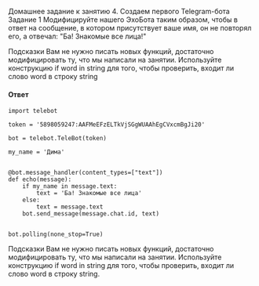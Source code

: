 Домашнее задание к занятию 4. Создаем первого Telegram-бота
Задание 1
Модифицируйте нашего ЭхоБота таким образом, чтобы в ответ на сообщение, в котором присутствует ваше имя, он не повторял его, а отвечал: "Ба! Знакомые все лица!"

Подсказки
Вам не нужно писать новых функций, достаточно модифицировать ту, что мы написали на занятии.
Используйте конструкцию if word in string для того, чтобы проверить, входит ли слово word в строку string

#### Ответ
```
import telebot

token = '5898059247:AAFMeEFzELTkVjSGgWUAAhEgCVxcmBgJi20'

bot = telebot.TeleBot(token)

my_name = 'Дима'


@bot.message_handler(content_types=["text"])
def echo(message):
    if my_name in message.text:
        text = 'Ба! Знакомые все лица'
    else:
        text = message.text
    bot.send_message(message.chat.id, text)


bot.polling(none_stop=True)
```

Подсказки
Вам не нужно писать новых функций, достаточно модифицировать ту, что мы написали на занятии.
Используйте конструкцию if word in string для того, чтобы проверить, входит ли слово word в строку string.
